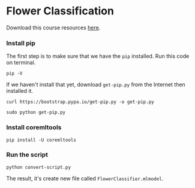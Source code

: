 # Flower Classification
Download this course resources [here](https://att-b.udemycdn.com/2018-07-02_18-48-43-c17b4a05c8f380a0c0a55d07b17b2b14/original.zip?secure=JxZuaejZqhZ4j_YmD7bFpw%3D%3D%2C1595229783&filename=Flower+Classifier.zip).

### Install pip

The first step is to make sure that we have the `pip` installed. Run this code on terminal.

```
pip -V
```

If we haven't install that yet, download `get-pip.py` from the Internet then installed it.

```
curl https://bootstrap.pypa.io/get-pip.py -o get-pip.py

sudo python get-pip.py
```

### Install coremltools

```
pip install -U coremltools
```

### Run the script

```
python convert-script.py
```

The result, it's create new file called `FlowerClassifier.mlmodel`.
